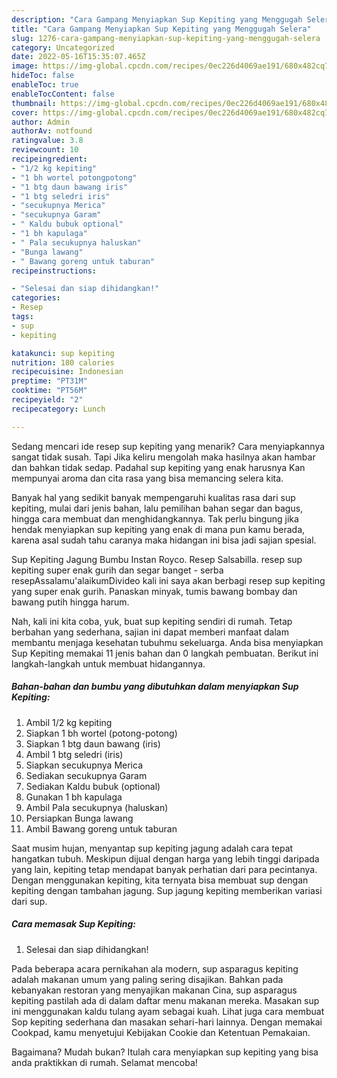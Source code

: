 ```yaml
---
description: "Cara Gampang Menyiapkan Sup Kepiting yang Menggugah Selera"
title: "Cara Gampang Menyiapkan Sup Kepiting yang Menggugah Selera"
slug: 1276-cara-gampang-menyiapkan-sup-kepiting-yang-menggugah-selera
category: Uncategorized
date: 2022-05-16T15:35:07.465Z
image: https://img-global.cpcdn.com/recipes/0ec226d4069ae191/680x482cq70/sup-kepiting-foto-resep-utama.jpg
hideToc: false
enableToc: true
enableTocContent: false
thumbnail: https://img-global.cpcdn.com/recipes/0ec226d4069ae191/680x482cq70/sup-kepiting-foto-resep-utama.jpg
cover: https://img-global.cpcdn.com/recipes/0ec226d4069ae191/680x482cq70/sup-kepiting-foto-resep-utama.jpg
author: Admin
authorAv: notfound
ratingvalue: 3.8
reviewcount: 10
recipeingredient:
- "1/2 kg kepiting"
- "1 bh wortel potongpotong"
- "1 btg daun bawang iris"
- "1 btg seledri iris"
- "secukupnya Merica"
- "secukupnya Garam"
- " Kaldu bubuk optional"
- "1 bh kapulaga"
- " Pala secukupnya haluskan"
- "Bunga lawang"
- " Bawang goreng untuk taburan"
recipeinstructions:

- "Selesai dan siap dihidangkan!"
categories:
- Resep
tags:
- sup
- kepiting

katakunci: sup kepiting 
nutrition: 180 calories
recipecuisine: Indonesian
preptime: "PT31M"
cooktime: "PT56M"
recipeyield: "2"
recipecategory: Lunch

---
```



Sedang mencari ide resep sup kepiting yang menarik? Cara menyiapkannya sangat tidak susah. Tapi Jika keliru mengolah maka hasilnya akan hambar dan bahkan tidak sedap. Padahal sup kepiting yang enak harusnya Kan mempunyai aroma dan cita rasa yang bisa memancing selera kita.


Banyak hal yang sedikit banyak mempengaruhi kualitas rasa dari sup kepiting, mulai dari jenis bahan, lalu pemilihan bahan segar dan bagus, hingga cara membuat dan menghidangkannya. Tak perlu bingung jika hendak menyiapkan sup kepiting yang enak di mana pun kamu berada, karena asal sudah tahu caranya maka hidangan ini bisa jadi sajian spesial.

Sup Kepiting Jagung Bumbu Instan Royco. Resep Salsabilla. resep sup kepiting super enak gurih dan segar banget - serba resepAssalamu&#39;alaikumDivideo kali ini saya akan berbagi resep sup kepiting yang super enak gurih. Panaskan minyak, tumis bawang bombay dan bawang putih hingga harum.


Nah, kali ini kita coba, yuk, buat sup kepiting sendiri di rumah. Tetap berbahan yang sederhana, sajian ini dapat memberi manfaat dalam membantu menjaga kesehatan tubuhmu sekeluarga. Anda bisa menyiapkan Sup Kepiting memakai 11 jenis bahan dan 0 langkah pembuatan. Berikut ini langkah-langkah untuk membuat hidangannya.

<!--inarticleads1-->

##### Bahan-bahan dan bumbu yang dibutuhkan dalam menyiapkan Sup Kepiting:

1. Ambil 1/2 kg kepiting
1. Siapkan 1 bh wortel (potong-potong)
1. Siapkan 1 btg daun bawang (iris)
1. Ambil 1 btg seledri (iris)
1. Siapkan secukupnya Merica
1. Sediakan secukupnya Garam
1. Sediakan  Kaldu bubuk (optional)
1. Gunakan 1 bh kapulaga
1. Ambil  Pala secukupnya (haluskan)
1. Persiapkan Bunga lawang
1. Ambil  Bawang goreng untuk taburan


Saat musim hujan, menyantap sup kepiting jagung adalah cara tepat hangatkan tubuh. Meskipun dijual dengan harga yang lebih tinggi daripada yang lain, kepiting tetap mendapat banyak perhatian dari para pecintanya. Dengan menggunakan kepiting, kita ternyata bisa membuat sup dengan kepiting dengan tambahan jagung. Sup jagung kepiting memberikan variasi dari sup. 

<!--inarticleads2-->

##### Cara memasak Sup Kepiting:


1. Selesai dan siap dihidangkan!

Pada beberapa acara pernikahan ala modern, sup asparagus kepiting adalah makanan umum yang paling sering disajikan. Bahkan pada kebanyakan restoran yang menyajikan makanan Cina, sup asparagus kepiting pastilah ada di dalam daftar menu makanan mereka. Masakan sup ini menggunakan kaldu tulang ayam sebagai kuah. Lihat juga cara membuat Sop kepiting sederhana dan masakan sehari-hari lainnya. Dengan memakai Cookpad, kamu menyetujui Kebijakan Cookie dan Ketentuan Pemakaian. 

Bagaimana? Mudah bukan? Itulah cara menyiapkan sup kepiting yang bisa anda praktikkan di rumah. Selamat mencoba!
